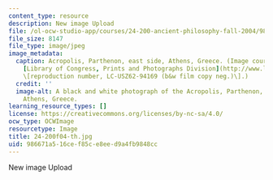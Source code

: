 ```yaml
---
content_type: resource
description: New image Upload
file: /ol-ocw-studio-app/courses/24-200-ancient-philosophy-fall-2004/986671a516cef85ce8eed9a4fb9848cc_24-200f04-th.jpg
file_size: 8147
file_type: image/jpeg
image_metadata:
  caption: Acropolis, Parthenon, east side, Athens, Greece. (Image courtesy of the
    [Library of Congress, Prints and Photographs Division](http://www.loc.gov/rr/print/)
    \[reproduction number, LC-USZ62-94169 (b&w film copy neg.)\].)
  credit: ''
  image-alt: A black and white photograph of the Acropolis, Parthenon, east side,
    Athens, Greece.
learning_resource_types: []
license: https://creativecommons.org/licenses/by-nc-sa/4.0/
ocw_type: OCWImage
resourcetype: Image
title: 24-200f04-th.jpg
uid: 986671a5-16ce-f85c-e8ee-d9a4fb9848cc
---
```

New image Upload